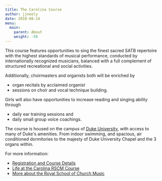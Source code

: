 ```yaml
---
title: The Carolina Course
author: jjneely
date: 2010-08-24
menu:
  main:
    parent: About
    weight: -50
---
```

This course features opportunities to sing the finest sacred SATB repertoire
with the highest standards of musical performance, conducted by internationally
recognized musicians, balanced with a full complement of structured
recreational and social activities.

Additionally, choirmasters and organists both will be enriched by

  * organ recitals by acclaimed organist
  * sessions on choir and vocal technique building.

Girls will also have opportunities to increase reading and singing ability through

  * daily ear training sessions and
  * daily small group voice coachings.

The course is housed on the campus of [Duke University][1], with access to
many of Duke's amenities.  From indoor swimming, and spacious, air conditioned
dormitories to the majesty of Duke University Chapel and the 3 organs within.

For more information:

  * [Registration and Course Details][2]
  * [Life at the Carolina RSCM Course][3]
  * [More about the Royal School of Church Music][4]

 [1]: https://duke.edu
 [2]: /register
 [3]: /about/life
 [4]: /about/about-the-rscm

